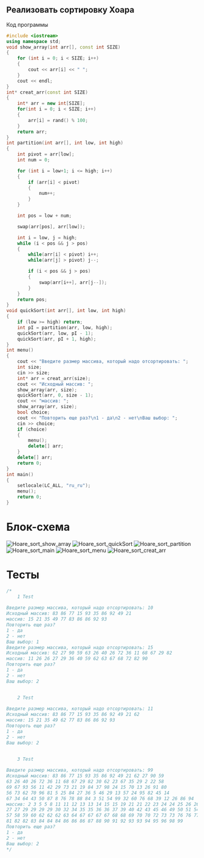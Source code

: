 ## Реализовать сортировку Хоара
 Код программы
```cpp
#include <iostream>
using namespace std;
void show_array(int arr[], const int SIZE)
{
    for (int i = 0; i < SIZE; i++)
    {
        cout << arr[i] << " ";
    }
    cout << endl;
}
int* creat_arr(const int SIZE)
{
    int* arr = new int[SIZE];
    for(int i = 0; i < SIZE; i++)
    {
        arr[i] = rand() % 100;
    }
    return arr;
}
int partition(int arr[], int low, int high)
{
    int pivot = arr[low];
    int num = 0;

    for (int i = low+1; i <= high; i++)
    {
        if (arr[i] < pivot) 
        { 
            num++; 
        }
    }

    int pos = low + num;

    swap(arr[pos], arr[low]);

    int i = low, j = high;
    while (i < pos && j > pos)
    {
        while(arr[i] < pivot) i++;
        while(arr[j] > pivot) j--;

        if (i < pos && j > pos)
        {
            swap(arr[i++], arr[j--]);
        }
    }
    return pos;
}
void quickSort(int arr[], int low, int high)
{
    if (low >= high) return;
    int pI = partition(arr, low, high);
    quickSort(arr, low, pI - 1);
    quickSort(arr, pI + 1, high);
}
int menu()
{
    cout << "Введите размер массива, который надо отсортировать: ";
    int size;
    cin >> size;
    int* arr = creat_arr(size);
    cout << "Исходный массив: ";
    show_array(arr, size);
    quickSort(arr, 0, size - 1);
    cout << "массив: ";
    show_array(arr, size);
    bool choice;
    cout << "Повторить еще раз?\n1 - да\n2 - нет\nВаш выбор: ";
    cin >> choice;
    if (choice)
    {
        menu();
        delete[] arr;
    }
    delete[] arr;
    return 0;
}
int main()
{
    setlocale(LC_ALL, "ru_ru");
    menu();
    return 0;
}
```
# Блок-схема
![Hoare_sort_show_array](https://github.com/Aleksandr912/Labs_PSTU_2023/assets/154664349/30333683-a3bb-4699-8e8e-7ef4f474fbff)
![Hoare_sort_quickSort](https://github.com/Aleksandr912/Labs_PSTU_2023/assets/154664349/70bfc473-6c27-4a49-ace9-467bf779711d)
![Hoare_sort_partition](https://github.com/Aleksandr912/Labs_PSTU_2023/assets/154664349/51eccf74-c9c6-4293-b141-497cd92b5a0f)
![Hoare_sort_main](https://github.com/Aleksandr912/Labs_PSTU_2023/assets/154664349/c0c57d18-5d4e-472c-8714-2dee672e6570)
![Hoare_sort_menu](https://github.com/Aleksandr912/Labs_PSTU_2023/assets/154664349/e37aa98d-beec-4972-8910-fc98537d6877)
![Hoare_sort_creat_arr](https://github.com/Aleksandr912/Labs_PSTU_2023/assets/154664349/8d7a899b-9e9d-4f11-a11a-eb783d59e4a1)

# Тесты
```cpp
/*
    1 Test
    
Введите размер массива, который надо отсортировать: 10
Исходный массив: 83 86 77 15 93 35 86 92 49 21 
массив: 15 21 35 49 77 83 86 86 92 93 
Повторить еще раз?
1 - да
2 - нет
Ваш выбор: 1
Введите размер массива, который надо отсортировать: 15
Исходный массив: 62 27 90 59 63 26 40 26 72 36 11 68 67 29 82 
массив: 11 26 26 27 29 36 40 59 62 63 67 68 72 82 90 
Повторить еще раз?
1 - да
2 - нет
Ваш выбор: 2


    2 Test
    
Введите размер массива, который надо отсортировать: 11
Исходный массив: 83 86 77 15 93 35 86 92 49 21 62 
массив: 15 21 35 49 62 77 83 86 86 92 93 
Повтороть еще раз?
1 - да
2 - нет
Ваш выбор: 2


    3 Test
    
Введите размер массива, который надо отсортировать: 99
Исходный массив: 83 86 77 15 93 35 86 92 49 21 62 27 90 59
63 26 40 26 72 36 11 68 67 29 82 30 62 23 67 35 29 2 22 58
69 67 93 56 11 42 29 73 21 19 84 37 98 24 15 70 13 26 91 80
56 73 62 70 96 81 5 25 84 27 36 5 46 29 13 57 24 95 82 45 14
67 34 64 43 50 87 8 76 78 88 84 3 51 54 99 32 60 76 68 39 12 26 86 94 
массив: 2 3 5 5 8 11 11 12 13 13 14 15 15 19 21 21 22 23 24 24 25 26 26 26 26 
27 27 29 29 29 29 30 32 34 35 35 36 36 37 39 40 42 43 45 46 49 50 51 54 56 56 
57 58 59 60 62 62 62 63 64 67 67 67 67 68 68 69 70 70 72 73 73 76 76 77 78 80 
81 82 82 83 84 84 84 86 86 86 87 88 90 91 92 93 93 94 95 96 98 99 
Повторить еще раз?
1 - да
2 - нет
Ваш выбор: 2
*/
```
